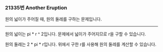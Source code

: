 ### 21335번 Another Eruption

원의 넓이가 주어질 때, 원의 둘레를 구하는 문제입니다.

---

원의 넓이는 pi * r ^ 2입니다. 문제에서 넓이가 주어지므로 r을 구할 수 있습니다.

원의 둘레는 2 * pi * r입니다. 위에서 구한 r를 사용해 원의 둘레를 계산할 수 있습니다.